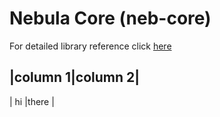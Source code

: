# Nebula Core (neb-core)

For detailed library reference click [here](./docs/nebula_core.md)

|column 1|column 2|
-------------------
| hi     |there   |
